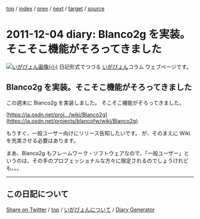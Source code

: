 [top](../index.html) 
 / [index](index.html) 
 / [prev](https://igapyon.github.io/diary/2011/ig111128.html) 
 / [next](https://igapyon.github.io/diary/2011/ig111208.html) 
 / [target](https://igapyon.github.io/diary/2011/ig111204.html) 
 / [source](https://github.com/igapyon/diary/blob/gh-pages/2011/ig111204.html.src.md) 

2011-12-04 diary: Blanco2g を実装。そこそこ機能がそろってきました
=====================================================================================================
[![いがぴょん画像(小)](https://igapyon.github.io/diary/images/iga200306s.jpg "いがぴょん")](https://igapyon.github.io/diary/memo/memoigapyon.html) 日記形式でつづる [いがぴょん](https://igapyon.github.io/diary/memo/memoigapyon.html)コラム ウェブページです。

## Blanco2g を実装。そこそこ機能がそろってきました

この週末に Blanco2g を実装しました。
そこそこ機能がそろってきました。

[https://ja.osdn.net/proj.../wiki/Blanco2g](https://ja.osdn.net/projects/blancofw/wiki/Blanco2g)

もうすぐ、一般ユーザー向けにリリース告知したいです。
が、そのまえに Wiki を充実させる必要はあります。

まあ、Blanco2g もフレームワーク・ソフトウェアなので、「一般ユーザー」というのは、その手のプロフェッショナルな方々に限定されるのでしょうけれども。。。

----------------------------------------------------------------------------------------------------

## この日記について

[Share on Twitter](https://twitter.com/intent/tweet?hashtags=igapyon%2Cdiary%2C%E3%81%84%E3%81%8C%E3%81%B4%E3%82%87%E3%82%93&text=Blanco2g+%E3%82%92%E5%AE%9F%E8%A3%85%E3%80%82%E3%81%9D%E3%81%93%E3%81%9D%E3%81%93%E6%A9%9F%E8%83%BD%E3%81%8C%E3%81%9D%E3%82%8D%E3%81%A3%E3%81%A6%E3%81%8D%E3%81%BE%E3%81%97%E3%81%9F&url=https%3A%2F%2Figapyon.github.io%2Fdiary%2F2011%2Fig111204.html) / [top](../index.html) / [いがぴょんについて](https://igapyon.github.io/diary/memo/memoigapyon.html) / [Diary Generator](https://github.com/igapyon/igapyonv3)
